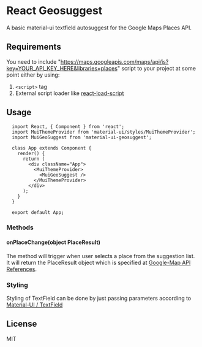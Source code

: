 # React Geosuggest

A basic material-ui textfield autosuggest for the Google Maps Places API.

## Requirements

You need to include "https://maps.googleapis.com/maps/api/js?key=YOUR_API_KEY_HERE&libraries=places" script to your project at some point either by using:

1. `<script>` tag
2. External script loader like [react-load-script](https://github.com/blueberryapps/react-load-script/)

## Usage

```
  import React, { Component } from 'react';
  import MuiThemeProvider from 'material-ui/styles/MuiThemeProvider';
  import MuiGeoSuggest from 'material-ui-geosuggest';

  class App extends Component {
    render() {
      return (
        <div className="App">
          <MuiThemeProvider>
            <MuiGeoSuggest />
          </MuiThemeProvider>
        </div>
      );
    }
  }

  export default App;

```
### Methods

#### onPlaceChange(object PlaceResult)

The method will trigger when user selects a place from the suggestion list. It will return the PlaceResult object which is specified at [Google-Map API References](https://developers.google.com/maps/documentation/javascript/3.exp/reference#PlaceResult).

### Styling

Styling of TextField can be done by just passing parameters according to [Material-UI / TextField](http://www.material-ui.com/#/components/text-field)


## License

MIT
